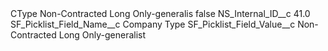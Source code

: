 <?xml version="1.0" encoding="UTF-8"?>
<CustomMetadata xmlns="http://soap.sforce.com/2006/04/metadata" xmlns:xsi="http://www.w3.org/2001/XMLSchema-instance" xmlns:xsd="http://www.w3.org/2001/XMLSchema">
    <label>CType Non-Contracted Long Only-generalis</label>
    <protected>false</protected>
    <values>
        <field>NS_Internal_ID__c</field>
        <value xsi:type="xsd:double">41.0</value>
    </values>
    <values>
        <field>SF_Picklist_Field_Name__c</field>
        <value xsi:type="xsd:string">Company Type</value>
    </values>
    <values>
        <field>SF_Picklist_Field_Value__c</field>
        <value xsi:type="xsd:string">Non-Contracted Long Only-generalist</value>
    </values>
</CustomMetadata>
